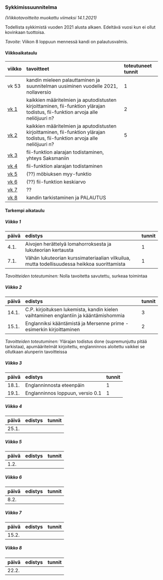 ### Sykkimissuunnitelma

*(Viikkotavoitteita muokattu viimeksi 14.1.2021)*

Todellista sykkimistä vuoden 2021 alusta alkaen. Edeltävä vuosi kun ei ollut kovinkaan tuottoisa.

*Tavoite*: Viikon 8 loppuun mennessä kandi on palautusvalmis.

#### Viikkoaikataulu

| viikko | tavoitteet | toteutuneet tunnit |
| :------| :----------| :------|
| vk 53 | kandin mieleen palauttaminen ja suunnitelman uusiminen vuodelle 2021, nollaversio | 1 |
| [vk 1](#Viikko-1) | kaikkien määritelmien ja aputodistusten kirjoittaminen, fii-funktion ylärajan todistus, fii-funktion arvoja alle neliöjuuri n? | 2 |
| [vk 2](#Viikko-2) | kaikkien määritelmien ja aputodistusten kirjoittaminen, fii-funktion ylärajan todistus, fii-funktion arvoja alle neliöjuuri n? | 5 |
| [vk 3](#Viikko-3) | fii-funktion alarajan todistaminen, yhteys Saksmaniin |  |
| [vk 4](#Viikko-4) | fii-funktion alarajan todistaminen |  |
| [vk 5](#Viikko-5) | (??) möbiuksen myy-funktio | |
| [vk 6](#Viikko-6) | (??) fii-funktion keskiarvo | |
| [vk 7](#Viikko-7) | ?? | |
| [vk 8](#Viikko-8) | kandin tarkistaminen ja PALAUTUS | |

#### Tarkempi aikataulu

##### Viikko 1

| päivä | edistys | tunnit |
| :-----| :-------| :------|
| 4.1. | Aivojen herättelyä lomahorroksesta ja lukuteorian kertausta | 1 |
| 7.1. | Vähän lukuteorian kurssimateriaalian vilkuilua, mutta todellisuudessa heikkoa suorittamista | 1 |

*Tavoitteiden toteutuminen:* Nolla tavoitetta savutettu, surkeaa toimintaa

##### Viikko 2

| päivä | edistys | tunnit |
| :-----| :-------| :------|
| 14.1. | C.P. kirjoituksen lukemista, kandin kielen vaihtaminen englantiin ja kääntämishommia | 3 |
| 15.1. | Englanniksi kääntämistä ja Mersenne prime -esimerkin kirjoittaminen | 2 |

*Tavoitteiden toteutuminen:* Ylärajan todistus done (supremunjuttu pitää tarkistaa), apumääritelmät kirjoitettu, englanninnos aloitettu vaikkei se ollutkaan alunperin tavoitteissa

##### Viikko 3

| päivä | edistys | tunnit |
| :-----| :-------| :------|
| 18.1. | Englanninnosta eteenpäin | 1 |
| 19.1. | Englanninnos loppuun, versio 0.1 | 1 |

##### Viikko 4

| päivä | edistys | tunnit |
| :-----| :-------| :------|
| 25.1. |  |  |

##### Viikko 5

| päivä | edistys | tunnit |
| :-----| :-------| :------|
| 1.2. |  |  |

##### Viikko 6

| päivä | edistys | tunnit |
| :-----| :-------| :------|
| 8.2. |  |  |

##### Viikko 7

| päivä | edistys | tunnit |
| :-----| :-------| :------|
| 15.2. |  |  |

##### Viikko 8

| päivä | edistys | tunnit |
| :-----| :-------| :------|
| 22.2. |  |  |
